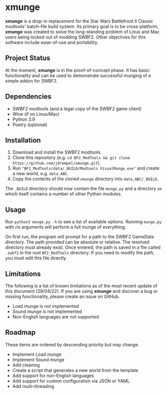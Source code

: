 # xmunge

**xmunge** is a drop-in replacement for the Star Wars Battlefront II Classic modtools' batch-file build system.
Its primary goal is to be cross-platform; **xmunge** was created to solve the long-standing problem of Linux and Mac
users being locked out of modding SWBF2.
Other objectives for this software include ease-of-use and portability.

## Project Status

At the moment, **xmunge** is in the proof-of-concept phase. It has basic functionality and can be used to demonstrate
successful munging of a simple addon for SWBF2.

## Dependencies

- SWBF2 modtools (and a legal copy of the SWBF2 game client)
- Wine (if on Linux/Mac)
- Python 3.9
- Poetry (optional)

## Installation

1. Download and install the SWBF2 modtools.
2. Clone this repository (e.g. `cd BF2_ModTools && git clone https://github.com/jdrempel/xmunge.git`).
3. Run `"BF2_ModTools/data/_BUILD/Modtools VisualMunge.exe"` and create a new world, e.g. `data_ABC`.
4. Copy the contents of the cloned `xmunge` directory into `data_ABC/_BUILD`.

The `_BUILD` directory should now contain the file `munge.py` and a directory `xm` which itself contains a number of
other Python modules.

## Usage

Run `python3 munge.py -h` to see a list of available options. Running `munge.py` with no arguments will perform a full 
munge of everything.

On first run, the program will prompt for a path to the SWBF2 GameData directory. The path provided
can be absolute or relative. The resolved directory must already exist. Once entered, the path is saved in a file called
`.swbf2` in the root `BF2_ModTools` directory. If you need to modify the path, you must edit this file directly.

## Limitations

The following is a list of known limitations as of the most recent update of this document (28/04/22). If you are using
**xmunge** and discover a bug or missing functionality, please create an issue on GitHub.

- Load munge is not implemented
- Sound munge is not implemented
- Non-English languages are not supported

## Roadmap

These items are ordered by descending priority but may change.

- Implement Load munge
- Implement Sound munge
- Add cleaning
- Create a script that generates a new world from the template
- Add support for non-English languages
- Add support for custom configuration via JSON or YAML
- Add multi-threading
